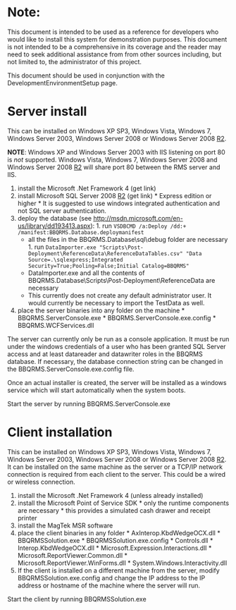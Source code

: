 # Note: #
This document is intended to be used as a reference for developers who would like to install this system for demonstration purposes. This document is not intended to be a comprehensive in its coverage and the reader may need to seek additional assistance from from other sources including, but not limited to, the administrator of this project.

This document should be used in conjunction with the DevelopmentEnvironmentSetup page.

# Server install #

This can be installed on Windows XP SP3, Windows Vista, Windows 7, Windows Server 2003, Windows Server 2008 or Windows Server 2008 [R2](https://code.google.com/p/cs3750g4/source/detail?r=2).

**NOTE**: Windows XP and Windows Server 2003 with IIS listening on port 80 is _not_ supported. Windows Vista, Windows 7, Windows Server 2008 and Windows Server 2008 [R2](https://code.google.com/p/cs3750g4/source/detail?r=2) will share port 80 between the RMS server and IIS.

  1. install the Microsoft .Net Framework 4 (get link)
  1. install Microsoft SQL Server 2008 [R2](https://code.google.com/p/cs3750g4/source/detail?r=2) (get link)
    * Express edition or higher
    * It is suggested to use windows integrated authentication and not SQL server authentication.
  1. deploy the database (see http://msdn.microsoft.com/en-us/library/dd193413.aspx):
    1. run `VSDBCMD /a:Deploy /dd:+ /manifest:BBQRMS.Database.deploymanifest`
      * all the files in the BBQRMS.Database\sql\debug folder are necessary
    1. run `DataImporter.exe "Scripts\Post-Deployment\ReferenceData\ReferenceDataTables.csv" "Data Source=.\sqlexpress;Integrated Security=True;Pooling=False;Initial Catalog=BBQRMS"`
      * DataImporter.exe and all the contents of BBQRMS.Database\Scripts\Post-Deployment\ReferenceData are necessary
      * This currently does not create any default administrator user. It would currently be necessary to import the TestData as well.
  1. place the server binaries into any folder on the machine
    * BBQRMS.ServerConsole.exe
    * BBQRMS.ServerConsole.exe.config
    * BBQRMS.WCFServices.dll

The server can currently only be run as a console application. It must be run under the windows credentials of a user who has been granted SQL Server access and at least datareader and datawriter roles in the BBQRMS database. If necessary, the database connection string can be changed in the BBQRMS.ServerConsole.exe.config file.

Once an actual installer is created, the server will be installed as a windows service which will start automatically when the system boots.

Start the server by running BBQRMS.ServerConsole.exe

# Client installation #

This can be installed on Windows XP SP3, Windows Vista, Windows 7, Windows Server 2003, Windows Server 2008 or Windows Server 2008 [R2](https://code.google.com/p/cs3750g4/source/detail?r=2). It can be installed on the same machine as the server or a TCP/IP network connection is required from each client to the server. This could be a wired or wireless connection.

  1. install the Microsoft .Net Framework 4 (unless already installed)
  1. install the Microsoft Point of Service SDK
    * only the runtime components are necessary
    * this provides a simulated cash drawer and receipt printer
  1. install the MagTek MSR software
  1. place the client binaries in any folder
    * AxInterop.KbdWedgeOCX.dll
    * BBQRMSSolution.exe
    * BBQRMSSolution.exe.config
    * Controls.dll
    * Interop.KbdWedgeOCX.dll
    * Microsoft.Expression.Interactions.dll
    * Microsoft.ReportViewer.Common.dll
    * Microsoft.ReportViewer.WinForms.dll
    * System.Windows.Interactivity.dll
  1. If the client is installed on a different machine from the server, modify BBQRMSSolution.exe.config and change the IP address to the IP address or hostname of the machine where the server will run.

Start the client by running BBQRMSSolution.exe